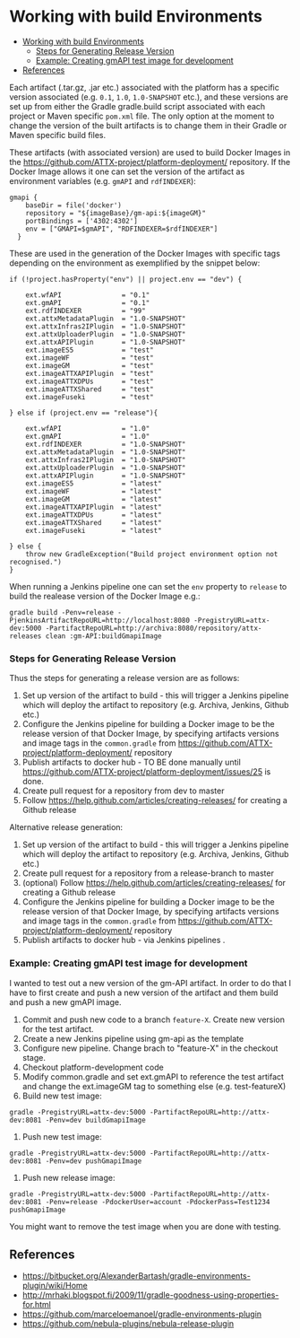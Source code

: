 
# Working with build Environments


<!-- TOC START min:1 max:3 link:true update:true -->
  - [Working with build Environments](#working-with-build-environments)
    - [Steps for Generating Release Version](#steps-for-generating-release-version)
    - [Example: Creating gmAPI test image for development](#example-creating-gmapi-test-image-for-development)
  - [References](#references)

<!-- TOC END -->

Each artifact (.tar.gz, .jar etc.) associated with the platform has a specific version associated (e.g. `0.1`, `1.0`, `1.0-SNAPSHOT` etc.), and these versions are set up from either the Gradle gradle.build script associated with each project or Maven specific `pom.xml` file. The only option at the moment to change the version of the built artifacts is to change them in their Gradle or Maven specific build files.

These artifacts (with associated version) are used to build Docker Images in the https://github.com/ATTX-project/platform-deployment/ repository. If the Docker Image allows it one can set the version of the artifact as environment variables (e.g. `gmAPI` and `rdfINDEXER`):

```{groovy}
gmapi {
    baseDir = file('docker')
    repository = "${imageBase}/gm-api:${imageGM}"
    portBindings = ['4302:4302']
    env = ["GMAPI=$gmAPI", "RDFINDEXER=$rdfINDEXER"]
  }
```

These are used in the generation of the Docker Images with specific tags depending on the environment as exemplified by the snippet below:

```{groovy}
if (!project.hasProperty("env") || project.env == "dev") {

    ext.wfAPI               = "0.1"
    ext.gmAPI               = "0.1"
    ext.rdfINDEXER          = "99"
    ext.attxMetadataPlugin  = "1.0-SNAPSHOT"
    ext.attxInfras2IPlugin  = "1.0-SNAPSHOT"
    ext.attxUploaderPlugin  = "1.0-SNAPSHOT"
    ext.attxAPIPlugin       = "1.0-SNAPSHOT"
    ext.imageES5            = "test"
    ext.imageWF             = "test"
    ext.imageGM             = "test"
    ext.imageATTXAPIPlugin  = "test"
    ext.imageATTXDPUs       = "test"
    ext.imageATTXShared     = "test"
    ext.imageFuseki         = "test"

} else if (project.env == "release"){

    ext.wfAPI               = "1.0"
    ext.gmAPI               = "1.0"
    ext.rdfINDEXER          = "1.0-SNAPSHOT"
    ext.attxMetadataPlugin  = "1.0-SNAPSHOT"
    ext.attxInfras2IPlugin  = "1.0-SNAPSHOT"
    ext.attxUploaderPlugin  = "1.0-SNAPSHOT"
    ext.attxAPIPlugin       = "1.0-SNAPSHOT"
    ext.imageES5            = "latest"
    ext.imageWF             = "latest"
    ext.imageGM             = "latest"
    ext.imageATTXAPIPlugin  = "latest"
    ext.imageATTXDPUs       = "latest"
    ext.imageATTXShared     = "latest"
    ext.imageFuseki         = "latest"

} else {
    throw new GradleException("Build project environment option not recognised.")
}
```

When running a Jenkins pipeline one can set the `env` property to `release` to build the realease version of the Docker Image e.g.:
```
gradle build -Penv=release -PjenkinsArtifactRepoURL=http://localhost:8080 -PregistryURL=attx-dev:5000 -PartifactRepoURL=http://archiva:8080/repository/attx-releases clean :gm-API:buildGmapiImage
```

### Steps for Generating Release Version

Thus the steps for generating a release version are as follows:

1. Set up version of the artifact to build - this will trigger a Jenkins pipeline which will deploy the artifact to repository (e.g. Archiva, Jenkins, Github etc.)
1. Configure the Jenkins pipeline for building a Docker image to be the release version of that Docker Image, by specifying artifacts versions and image tags in the `common.gradle` from https://github.com/ATTX-project/platform-deployment/ repository
1. Publish artifacts to docker hub - TO BE done manually until https://github.com/ATTX-project/platform-deployment/issues/25 is done.
1. Create pull request for a repository from dev to master
1. Follow https://help.github.com/articles/creating-releases/ for creating a Github release

Alternative release generation:

1. Set up version of the artifact to build - this will trigger a Jenkins pipeline which will deploy the artifact to repository (e.g. Archiva, Jenkins, Github etc.)
1. Create pull request for a repository from a release-branch to master
1. (optional) Follow https://help.github.com/articles/creating-releases/ for creating a Github release
1. Configure the Jenkins pipeline for building a Docker image to be the release version of that Docker Image, by specifying artifacts versions and image tags in the `common.gradle` from https://github.com/ATTX-project/platform-deployment/ repository
1. Publish artifacts to docker hub - via Jenkins pipelines .


### Example: Creating gmAPI test image for development

I wanted to test out a new version of the gm-API artifact. In order to do that I have to first create and push a new version of the artifact and them build and push a new gmAPI image.

1. Commit and push new code to a branch `feature-X`. Create new version for the test artifact.
1. Create a new Jenkins pipeline using gm-api as the template
1. Configure new pipeline. Change brach to "feature-X" in the checkout stage.
1. Checkout platform-development code
1. Modify common.gradle and set ext.gmAPI to reference the test artifact and change the ext.imageGM tag to something else (e.g. test-featureX)
1. Build new test image:
```
gradle -PregistryURL=attx-dev:5000 -PartifactRepoURL=http://attx-dev:8081 -Penv=dev buildGmapiImage
```
1. Push new test image:
```
gradle -PregistryURL=attx-dev:5000 -PartifactRepoURL=http://attx-dev:8081 -Penv=dev pushGmapiImage
```

1. Push new release image:
```
gradle -PregistryURL=attx-dev:5000 -PartifactRepoURL=http://attx-dev:8081 -Penv=release -PdockerUser=account -PdockerPass=Test1234 pushGmapiImage
```

You might want to remove the test image when you are done with testing.

## References
* https://bitbucket.org/AlexanderBartash/gradle-environments-plugin/wiki/Home
* http://mrhaki.blogspot.fi/2009/11/gradle-goodness-using-properties-for.html
* https://github.com/marceloemanoel/gradle-environments-plugin
* https://github.com/nebula-plugins/nebula-release-plugin
